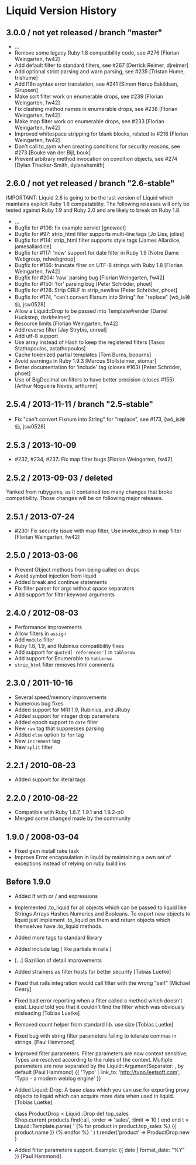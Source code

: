 # Liquid Version History

## 3.0.0 / not yet released / branch "master"

* ...
* Remove some legacy Ruby 1.8 compatibility code, see #276 [Florian Weingarten, fw42]
* Add default filter to standard filters, see #267 [Derrick Reimer, djreimer]
* Add optional strict parsing and warn parsing, see #235 [Tristan Hume, trishume]
* Add I18n syntax error translation, see #241 [Simon Hørup Eskildsen, Sirupsen]
* Make sort filter work on enumerable drops, see #239 [Florian Weingarten, fw42]
* Fix clashing method names in enumerable drops, see #238 [Florian Weingarten, fw42]
* Make map filter work on enumerable drops, see #233 [Florian Weingarten, fw42]
* Improved whitespace stripping for blank blocks, related to #216 [Florian Weingarten, fw42]
* Don't call to_sym when creating conditions for security reasons, see #273 [Bouke van der Bijl, bouk]
* Prevent arbitrary method invocation on condition objects, see #274 [Dylan Thacker-Smith, dylanahsmith]

## 2.6.0 / not yet released / branch "2.6-stable"

IMPORTANT: Liquid 2.6 is going to be the last version of Liquid which maintains explicit Ruby 1.8 compatability.
The following releases will only be tested against Ruby 1.9 and Ruby 2.0 and are likely to break on Ruby 1.8.

* ...
* Bugfix for #106: fix example servlet [gnowoel]
* Bugfix for #97: strip_html filter supports multi-line tags [Jo Liss, joliss]
* Bugfix for #114: strip_html filter supports style tags [James Allardice, jamesallardice]
* Bugfix for #117: 'now' support for date filter in Ruby 1.9 [Notre Dame Webgroup, ndwebgroup]
* Bugfix for #166: truncate filter on UTF-8 strings with Ruby 1.8 [Florian Weingarten, fw42]
* Bugfix for #204: 'raw' parsing bug [Florian Weingarten, fw42]
* Bugfix for #150: 'for' parsing bug [Peter Schröder, phoet]
* Bugfix for #126: Strip CRLF in strip_newline [Peter Schröder, phoet]
* Bugfix for #174, "can't convert Fixnum into String" for "replace" [wǒ_is神仙, jsw0528]
* Allow a Liquid::Drop to be passed into Template#render [Daniel Huckstep, darkhelmet]
* Resource limits [Florian Weingarten, fw42]
* Add reverse filter [Jay Strybis, unreal]
* Add utf-8 support
* Use array instead of Hash to keep the registered filters [Tasos Stathopoulos, astathopoulos]
* Cache tokenized partial templates [Tom Burns, boourns]
* Avoid warnings in Ruby 1.9.3 [Marcus Stollsteimer, stomar]
* Better documentation for 'include' tag (closes #163) [Peter Schröder, phoet]
* Use of BigDecimal on filters to have better precision (closes #155) [Arthur Nogueira Neves, arthurnn]

## 2.5.4 / 2013-11-11 / branch "2.5-stable"

* Fix "can't convert Fixnum into String" for "replace", see #173, [wǒ_is神仙, jsw0528]

## 2.5.3 / 2013-10-09

* #232, #234, #237: Fix map filter bugs [Florian Weingarten, fw42]

## 2.5.2 / 2013-09-03 / deleted

Yanked from rubygems, as it contained too many changes that broke compatibility. Those changes will be on following major releases.

## 2.5.1 / 2013-07-24

* #230: Fix security issue with map filter, Use invoke_drop in map filter [Florian Weingarten, fw42]

## 2.5.0 / 2013-03-06

* Prevent Object methods from being called on drops
* Avoid symbol injection from liquid
* Added break and continue statements
* Fix filter parser for args without space separators
* Add support for filter keyword arguments


## 2.4.0 / 2012-08-03

* Performance improvements
* Allow filters in `assign`
* Add `modulo` filter
* Ruby 1.8, 1.9, and Rubinius compatibility fixes
* Add support for `quoted['references']` in `tablerow`
* Add support for Enumerable to `tablerow`
* `strip_html` filter removes html comments


## 2.3.0 / 2011-10-16

* Several speed/memory improvements
* Numerous bug fixes
* Added support for MRI 1.9, Rubinius, and JRuby
* Added support for integer drop parameters
* Added epoch support to `date` filter
* New `raw` tag that suppresses parsing
* Added `else` option to `for` tag
* New `increment` tag
* New `split` filter


## 2.2.1 / 2010-08-23

* Added support for literal tags


## 2.2.0 / 2010-08-22

* Compatible with Ruby 1.8.7, 1.9.1 and 1.9.2-p0
* Merged some changed made by the community


## 1.9.0 / 2008-03-04

* Fixed gem install rake task
* Improve Error encapsulation in liquid by maintaining a own set of exceptions instead of relying on ruby build ins


## Before 1.9.0

* Added If with or / and expressions
* Implemented .to_liquid for all objects which can be passed to liquid like Strings Arrays Hashes Numerics and Booleans. To export new objects to liquid just implement .to_liquid on them and return objects which themselves have .to_liquid methods.
* Added more tags to standard library
* Added include tag ( like partials in rails )
* [...] Gazillion of detail improvements
* Added strainers as filter hosts for better security [Tobias Luetke]
* Fixed that rails integration would call filter with the wrong "self" [Michael Geary]
* Fixed bad error reporting when a filter called a method which doesn't exist. Liquid told you that it couldn't find the filter which was obviously misleading [Tobias Luetke]
* Removed count helper from standard lib. use size [Tobias Luetke]
* Fixed bug with string filter parameters failing to tolerate commas in strings. [Paul Hammond]
* Improved filter parameters. Filter parameters are now context sensitive; Types are resolved according to the rules of the context. Multiple parameters are now separated by the Liquid::ArgumentSeparator: , by default [Paul Hammond]
    {{ 'Typo' | link_to: 'http://typo.leetsoft.com', 'Typo - a modern weblog engine' }}
* Added Liquid::Drop. A base class which you can use for exporting proxy objects to liquid which can acquire more data when used in liquid. [Tobias Luetke]

  class ProductDrop < Liquid::Drop
    def top_sales
       Shop.current.products.find(:all, :order => 'sales', :limit => 10 )
    end
  end
  t = Liquid::Template.parse( ' {% for product in product.top_sales %} {{ product.name }} {% endfor %} '  )
  t.render('product' => ProductDrop.new )
* Added filter parameters support. Example: {{ date | format_date: "%Y" }} [Paul Hammond]
